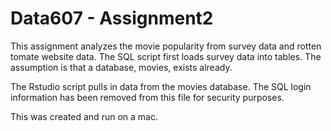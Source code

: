 # Data607 - Assignment2
This assignment analyzes the movie popularity from survey data and rotten tomate website data.   The SQL script first loads survey data into tables.  The assumption is that a database, movies, exists already.  

The Rstudio script pulls in data from the movies database.  The SQL login information has been removed from this file for security purposes.  

This was created and run on a mac.
